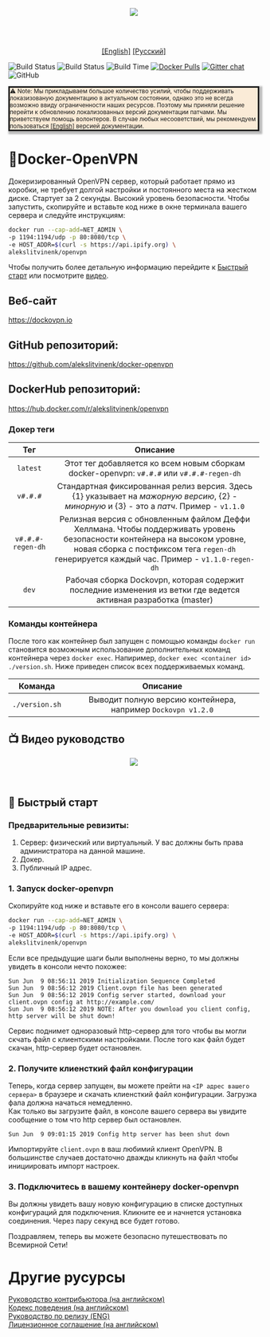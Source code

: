 <p align=center><img src="https://alekslitvinenk.github.io/docker-openvpn/assets/img/logo-s.png"></p>
<br>
<br>

<p align="center">
<a href="https://github.com/alekslitvinenk/docker-openvpn/blob/master/README.md">[English]</a>
<a href="https://github.com/alekslitvinenk/docker-openvpn/blob/master/docs/README_RU.md">[Русский]</a>
<br>

![Build Status](http://cicd.dockovpn.io/version/docker-openvpn)
![Build Status](http://cicd.dockovpn.io/build/docker-openvpn)
![Build Time](http://cicd.dockovpn.io/built/docker-openvpn)
[![Docker Pulls](https://img.shields.io/docker/pulls/alekslitvinenk/openvpn.svg)](https://hub.docker.com/r/alekslitvinenk/openvpn/)
[![Gitter chat](https://img.shields.io/badge/chat-on_gitter-50b6bb.svg)](https://gitter.im/docker-openvpn/community)
![GitHub](https://img.shields.io/github/license/alekslitvinenk/docker-openvpn)

<p><div style="background-color: antiquewhite;
    font-size: smaller;
    border-style: solid;
    box-shadow: 3px 3px 3px 3px #00000045;">
    <bold>⚠️ Note: </bold>Мы прикладываем большое количество усилий, чтобы поддерживать локазизованую документацию в актуальном состоянии, однако это не всегда возможно ввиду ограниченности наших ресурсов. Поэтому мы приняли решение перейти к обновлению локализованных версий документации патчами. Мы приветствуем помощь волонтеров. В случае любых несооветствий, мы рекомендуем пользоваться <a href="https://github.com/alekslitvinenk/docker-openvpn/blob/master/README.md">[English]</a> версией документации.
</div></p>

# 🔐Docker-OpenVPN
Докеризированный OpenVPN cервер, который работает прямо из коробки, не требует долгой настройки и постоянного места на жестком диске. Стартует за 2 секунды. Высокий уровень безопасности. Чтобы запустить, скопируйте и вставьте код ниже в окне терминала вашего сервера и следуйте инструкциям:
```bash
docker run --cap-add=NET_ADMIN \
-p 1194:1194/udp -p 80:8080/tcp \
-e HOST_ADDR=$(curl -s https://api.ipify.org) \
alekslitvinenk/openvpn
```
Чтобы получить более детальную информацию перейдите к [Быстрый старт](#-быстрый-старт) или посмотрите [видео](https://youtu.be/A8zvrHsT9A0).  

## Веб-сайт
https://dockovpn.io

## GitHub репозиторий:
https://github.com/alekslitvinenk/docker-openvpn

## DockerHub репозиторий:
https://hub.docker.com/r/alekslitvinenk/openvpn

### Докер теги
| Тег    | Описание    | 
| :----: | :---------: |
| `latest` | Этот тег добавляется ко всем новым сборкам docker-openvpn: `v#.#.#` или `v#.#.#-regen-dh` |
| `v#.#.#` | Стандартная фиксированная релиз версия. Здесь {1} указывает на _мажорную версию_, {2} - _минорную_ и {3} - это a _патч_. Пример - `v1.1.0` |
| `v#.#.#-regen-dh` | Релизная версия с обновленным файлом Деффи Хеллмана. Чтобы поддерживать уровень безопасности контейнера на высоком уровне, новая сборка с постфиксом тега `regen-dh` генерируется каждый час. Пример - `v1.1.0-regen-dh` |
| `dev` | Рабочая сборка Dockovpn, которая содержит последние изменения из ветки где ведется активная разработка (master) |

### Команды контейнера
После того как контейнер был запущен с помощью команды `docker run` становится возможным использование дополнительных команд контейнера через `docker exec`. Напиример, `docker exec <container id> ./version.sh`. Ниже приведен список всех поддерживаемых команд.

| Команда  | Описание | 
| :------: | :---------: |
| `./version.sh` | Выводит полную версию контейнера, например `Dockovpn v1.2.0` |

## 📺 Видео руководство
<p align=center><a href="https://youtu.be/A8zvrHsT9A0"><img src="https://alekslitvinenk.github.io/docker-openvpn/assets/img/video-cover-play.png"></a></p><br>

## 🚀 Быстрый старт

### Предварительные ревизиты:
1. Сервер: физический или виртуальный. У вас должны быть права администратора на данной машине.
2. Докер.
3. Публичный IP адрес.

### 1. Запуск docker-openvpn
Скопируйте код ниже и вставьте его в консоли вашего сервера:<br>
```bash
docker run --cap-add=NET_ADMIN \
-p 1194:1194/udp -p 80:8080/tcp \
-e HOST_ADDR=$(curl -s https://api.ipify.org) \
alekslitvinenk/openvpn
```

Если все предыдущие шаги были выполнены верно, то мы должны увидеть в консоли нечто похожее:
```
Sun Jun  9 08:56:11 2019 Initialization Sequence Completed
Sun Jun  9 08:56:12 2019 Client.ovpn file has been generated
Sun Jun  9 08:56:12 2019 Config server started, download your client.ovpn config at http://example.com/
Sun Jun  9 08:56:12 2019 NOTE: After you download you client config, http server will be shut down!
 ```

Сервис поднимет одноразовый http-сервер для того чтобы вы могли скчать файл с клиентскими настройками. После того как файл будет скачан, http-сервер будет остановлен.

### 2. Получите клиенсткий файл конфигурации
Теперь, когда сервер запущен, вы можете прейти на `<IP адрес вашего сервера>` в браузере и скачать клиенсткий файл конфигурации. Загрузка фала должна начаться немедленно.<br>
Как только вы загрузите файл, в консоле вашего сервера вы увидите сообщение о том что http сервер был остановлен.

```
Sun Jun  9 09:01:15 2019 Config http server has been shut down
```
Импортируйте `client.ovpn` в ваш любимий клиент OpenVPN. В большинстве случаев достаточно дважды кликнуть на файл чтобы инициировать импорт настроек.

### 3. Подключитесь в вашему контейнеру docker-openvpn
Вы должны увидеть вашу новую конфигурацию в списке доступных конфигураций для подключения. Кликните ее и начнется установка соединения. Через пару секунд все будет готово.

Поздравляем, теперь вы можете безопасно путешествовать по Всемирной Сети!

# Другие русурсы
[Руководство контрибьютора (на английском)](https://github.com/alekslitvinenk/docker-openvpn/blob/master/CONTRIBUTING.md)<br>
[Кодекс поведения (на английском)](https://github.com/alekslitvinenk/docker-openvpn/blob/master/CODE_OF_CONDUCT.md)<br>
[Руководство по релизу (ENG)](https://github.com/alekslitvinenk/docker-openvpn/blob/master/docs/RELEASE_GUIDELINE.md)<br>
[Лицензионное соглашение (на английском)](https://github.com/alekslitvinenk/docker-openvpn/blob/master/LICENSE)
